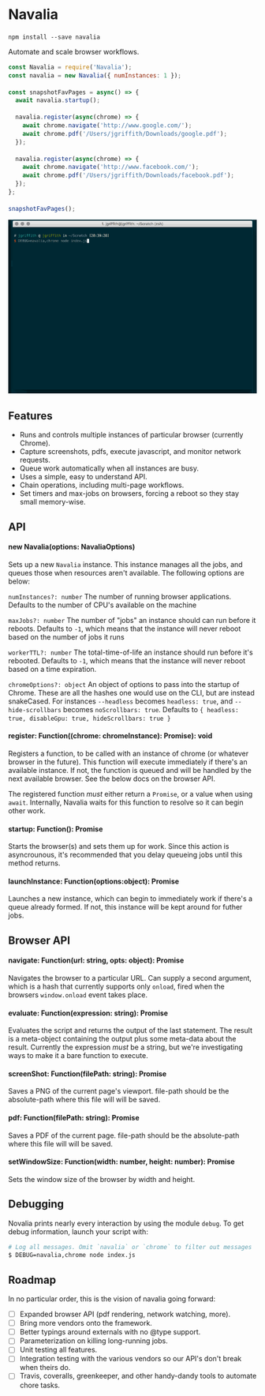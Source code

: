 # Navalia

`npm install --save navalia`

Automate and scale browser workflows.

```javascript
const Navalia = require('Navalia');
const navalia = new Navalia({ numInstances: 1 });

const snapshotFavPages = async() => {
  await navalia.startup();

  navalia.register(async(chrome) => {
    await chrome.navigate('http://www.google.com/');
    await chrome.pdf('/Users/jgriffith/Downloads/google.pdf');
  });

  navalia.register(async(chrome) => {
    await chrome.navigate('http://www.facebook.com/');
    await chrome.pdf('/Users/jgriffith/Downloads/facebook.pdf');
  });
};

snapshotFavPages();
```

![Navalia Demo](/assets/demo.gif?raw=true "Navalia Demo")

## Features

- Runs and controls multiple instances of particular browser (currently Chrome).
- Capture screenshots, pdfs, execute javascript, and monitor network requests.
- Queue work automatically when all instances are busy.
- Uses a simple, easy to understand API.
- Chain operations, including multi-page workflows.
- Set timers and max-jobs on browsers, forcing a reboot so they stay small memory-wise.

## API

#### new Navalia(options: NavaliaOptions)

Sets up a new `Navalia` instance. This instance manages all the jobs, and queues those when resources aren't available. The following options are below:

`numInstances?: number`
The number of running browser applications. Defaults to the number of CPU's available on the machine

`maxJobs?: number`
The number of "jobs" an instance should can run before it reboots. Defaults to `-1`, which means that the instance will never reboot based on the number of jobs it runs

`workerTTL?: number`
The total-time-of-life an instance should run before it's rebooted. Defaults to `-1`, which means that the instance will never reboot based on a time expiration.

`chromeOptions?: object`
An object of options to pass into the startup of Chrome. These are all the hashes one would use on the CLI, but are instead snakeCased. For instances `--headless` becomes `headless: true`, and `--hide-scrollbars` becomes `noScrollbars: true`. Defaults to `{ headless: true, disableGpu: true, hideScrollbars: true }`

#### register: Function((chrome: chromeInstance): Promise<any>): void

Registers a function, to be called with an instance of chrome (or whatever browser in the future). This function will execute immediately if there's an available instance. If not, the function is queued and will be handled by the next available browser. See the below docs on the browser API.

The registered function _must_ either return a `Promise`, or a value when using `await`. Internally, Navalia waits for this function to resolve so it can begin other work.

#### startup: Function(): Promise<void>

Starts the browser(s) and sets them up for work. Since this action is asyncrounous, it's recommended that you delay queueing jobs until this method returns.

#### launchInstance: Function(options:object): Promise<instance>

Launches a new instance, which can begin to immediately work if there's a queue already formed. If not, this instance will be kept around for futher jobs.

## Browser API

#### navigate: Function(url: string, opts: object): Promise<void>

Navigates the browser to a particular URL. Can supply a second argument, which is a hash that currently supports only `onload`, fired when the browsers `window.onload` event takes place.

#### evaluate: Function(expression: string): Promise<any>

Evaluates the script and returns the output of the last statement. The result is a meta-object containing the output plus some meta-data about the result. Currently the expression _must_ be a string, but we're investigating ways to make it a bare function to execute.

#### screenShot: Function(filePath: string): Promise<any>

Saves a PNG of the current page's viewport. file-path should be the absolute-path where this file will will be saved.

#### pdf: Function(filePath: string): Promise<any>

Saves a PDF of the current page. file-path should be the absolute-path where this file will will be saved.

#### setWindowSize: Function(width: number, height: number): Promise<any>

Sets the window size of the browser by width and height.

## Debugging

Novalia prints nearly every interaction by using the module `debug`. To get debug information, launch your script with:

```bash
# Log all messages. Omit `navalia` or `chrome` to filter out messages
$ DEBUG=navalia,chrome node index.js
```

## Roadmap

In no particular order, this is the vision of navalia going forward:

- [ ] Expanded browser API (pdf rendering, network watching, more).
- [ ] Bring more vendors onto the framework.
- [ ] Better typings around externals with no @type support.
- [ ] Parameterization on killing long-running jobs.
- [ ] Unit testing all features.
- [ ] Integration testing with the various vendors so our API's don't break when theirs do.
- [ ] Travis, coveralls, greenkeeper, and other handy-dandy tools to automate chore tasks.

